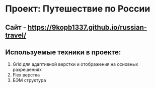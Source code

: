 # Проект: Путешествие по России

## Сайт - https://9kopb1337.github.io/russian-travel/

## Используемые техники в проекте:

1. Grid для адаптивной верстки и отображения на основных разрешениях
2. Flex верстка
3. БЭМ структура
